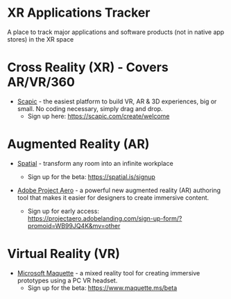 # XR Applications Tracker
A place to track major applications and software products (not in native app stores) in the XR space

# Cross Reality (XR) - Covers AR/VR/360
- [Scapic](https://scapic.com/) - the easiest platform to build VR, AR & 3D experiences, big or small. No coding necessary, simply drag and drop.
  - Sign up here: https://scapic.com/create/welcome

# Augmented Reality (AR)
- [Spatial](https://spatial.is/) - transform any room into an infinite workplace
  - Sign up for the beta: https://spatial.is/signup

- [Adobe Project Aero](https://www.adobe.com/products/projectaero.html) - a powerful new augmented reality (AR) authoring tool that makes it easier for designers to create immersive content.
  - Sign up for early access: https://projectaero.adobelanding.com/sign-up-form/?promoid=WB99JQ4K&mv=other 

# Virtual Reality (VR)
- [Microsoft Maquette](https://www.maquette.ms/) - a mixed reality tool for creating immersive prototypes using a PC VR headset.
  - Sign up for the beta: https://www.maquette.ms/beta
